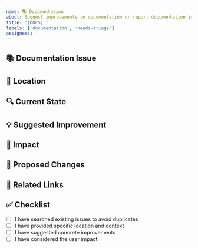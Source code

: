 ```yaml
---
name: 📚 Documentation
about: Suggest improvements to documentation or report documentation issues
title: '[DOCS] '
labels: ['documentation', 'needs-triage']
assignees: ''
---
```


## 📚 Documentation Issue
<!-- A clear and concise description of the documentation problem or improvement needed -->

## 📍 Location
<!-- Where in the documentation is this issue? (README, CONTRIBUTING, examples, etc.) -->

## 🔍 Current State
<!-- What is currently documented or missing? -->

## 💡 Suggested Improvement
<!-- What should be changed, added, or clarified? -->

## 🎯 Impact
<!-- How does this documentation issue affect users? -->

## 📝 Proposed Changes
<!-- Specific suggestions for what should be changed -->

## 🔗 Related Links
<!-- Any relevant links to existing documentation, issues, or discussions -->

## ✅ Checklist
- [ ] I have searched existing issues to avoid duplicates
- [ ] I have provided specific location and context
- [ ] I have suggested concrete improvements
- [ ] I have considered the user impact 